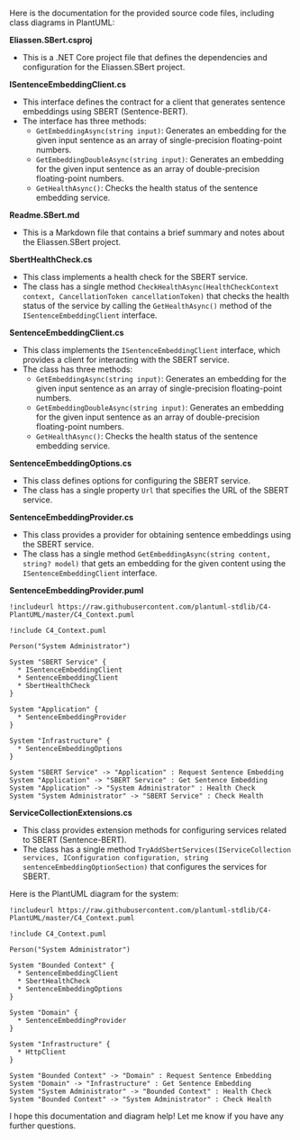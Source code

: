 Here is the documentation for the provided source code files, including class diagrams in PlantUML:

**Eliassen.SBert.csproj**

* This is a .NET Core project file that defines the dependencies and configuration for the Eliassen.SBert project.

**ISentenceEmbeddingClient.cs**

* This interface defines the contract for a client that generates sentence embeddings using SBERT (Sentence-BERT).
* The interface has three methods:
	+ `GetEmbeddingAsync(string input)`: Generates an embedding for the given input sentence as an array of single-precision floating-point numbers.
	+ `GetEmbeddingDoubleAsync(string input)`: Generates an embedding for the given input sentence as an array of double-precision floating-point numbers.
	+ `GetHealthAsync()`: Checks the health status of the sentence embedding service.

**Readme.SBert.md**

* This is a Markdown file that contains a brief summary and notes about the Eliassen.SBert project.

**SbertHealthCheck.cs**

* This class implements a health check for the SBERT service.
* The class has a single method `CheckHealthAsync(HealthCheckContext context, CancellationToken cancellationToken)` that checks the health status of the service by calling the `GetHealthAsync()` method of the `ISentenceEmbeddingClient` interface.

**SentenceEmbeddingClient.cs**

* This class implements the `ISentenceEmbeddingClient` interface, which provides a client for interacting with the SBERT service.
* The class has three methods:
	+ `GetEmbeddingAsync(string input)`: Generates an embedding for the given input sentence as an array of single-precision floating-point numbers.
	+ `GetEmbeddingDoubleAsync(string input)`: Generates an embedding for the given input sentence as an array of double-precision floating-point numbers.
	+ `GetHealthAsync()`: Checks the health status of the sentence embedding service.

**SentenceEmbeddingOptions.cs**

* This class defines options for configuring the SBERT service.
* The class has a single property `Url` that specifies the URL of the SBERT service.

**SentenceEmbeddingProvider.cs**

* This class provides a provider for obtaining sentence embeddings using the SBERT service.
* The class has a single method `GetEmbeddingAsync(string content, string? model)` that gets an embedding for the given content using the `ISentenceEmbeddingClient` interface.

**SentenceEmbeddingProvider.puml**

```plantuml
!includeurl https://raw.githubusercontent.com/plantuml-stdlib/C4-PlantUML/master/C4_Context.puml

!include C4_Context.puml

Person("System Administrator")

System "SBERT Service" {
  * ISentenceEmbeddingClient
  * SentenceEmbeddingClient
  * SbertHealthCheck
}

System "Application" {
  * SentenceEmbeddingProvider
}

System "Infrastructure" {
  * SentenceEmbeddingOptions
}

System "SBERT Service" -> "Application" : Request Sentence Embedding
System "Application" -> "SBERT Service" : Get Sentence Embedding
System "Application" -> "System Administrator" : Health Check
System "System Administrator" -> "SBERT Service" : Check Health

```

**ServiceCollectionExtensions.cs**

* This class provides extension methods for configuring services related to SBERT (Sentence-BERT).
* The class has a single method `TryAddSbertServices(IServiceCollection services, IConfiguration configuration, string sentenceEmbeddingOptionSection)` that configures the services for SBERT.

Here is the PlantUML diagram for the system:

```plantuml
!includeurl https://raw.githubusercontent.com/plantuml-stdlib/C4-PlantUML/master/C4_Context.puml

!include C4_Context.puml

Person("System Administrator")

System "Bounded Context" {
  * SentenceEmbeddingClient
  * SbertHealthCheck
  * SentenceEmbeddingOptions
}

System "Domain" {
  * SentenceEmbeddingProvider
}

System "Infrastructure" {
  * HttpClient
}

System "Bounded Context" -> "Domain" : Request Sentence Embedding
System "Domain" -> "Infrastructure" : Get Sentence Embedding
System "System Administrator" -> "Bounded Context" : Health Check
System "Bounded Context" -> "System Administrator" : Check Health
```

I hope this documentation and diagram help! Let me know if you have any further questions.
